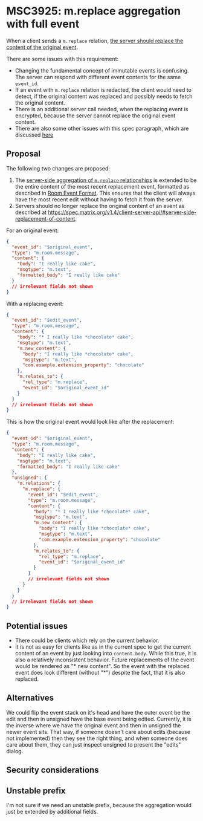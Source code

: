 # MSC3925: m.replace aggregation with full event

When a client sends a `m.replace`
relation, [the server should replace the content of the original event](https://spec.matrix.org/v1.4/client-server-api/#server-side-replacement-of-content).

There are some issues with this requirement:

* Changing the fundamental concept of immutable events is confusing. The server
  can respond with different event contents for the same `event_id`.
* If an event with `m.replace` relation is redacted, the client would need to
  detect, if the original content was replaced and possibly needs to fetch the
  original content.
* There is an additional server call needed, when the replacing event is
  encrypted, because the server cannot replace the original event content.
* There are also some other issues with this spec paragraph, which are
  discussed [here](https://github.com/matrix-org/matrix-spec/issues/1299)

## Proposal

The following two changes are proposed:
1. The [server-side aggregation of `m.replace` relationships](https://spec.matrix.org/v1.4/client-server-api/#server-side-aggregation-of-mreplace-relationships)
   is extended to be the entire content of the most recent replacement event, formatted
   as described in [Room Event Format](https://spec.matrix.org/v1.4/client-server-api/#room-event-format).
   This ensures that the client will always have the most recent edit without having to
   fetch it from the server.
2. Servers should no longer replace the original content of an event as described 
   at https://spec.matrix.org/v1.4/client-server-api/#server-side-replacement-of-content.

For an original event:

```json
{
  "event_id": "$original_event",
  "type": "m.room.message",
  "content": {
    "body": "I really like cake",
    "msgtype": "m.text",
    "formatted_body": "I really like cake"
  }
  // irrelevant fields not shown
}

```

With a replacing event:

```json
{
  "event_id": "$edit_event",
  "type": "m.room.message",
  "content": {
    "body": "* I really like *chocolate* cake",
    "msgtype": "m.text",
    "m.new_content": {
      "body": "I really like *chocolate* cake",
      "msgtype": "m.text",
      "com.example.extension_property": "chocolate"
    },
    "m.relates_to": {
      "rel_type": "m.replace",
      "event_id": "$original_event_id"
    }
  }
  // irrelevant fields not shown
}

```

This is how the original event would look like after the replacement:

```json
{
  "event_id": "$original_event",
  "type": "m.room.message",
  "content": {
    "body": "I really like cake",
    "msgtype": "m.text",
    "formatted_body": "I really like cake"
  },
  "unsigned": {
    "m.relations": {
      "m.replace": {
        "event_id": "$edit_event",
        "type": "m.room.message",
        "content": {
          "body": "* I really like *chocolate* cake",
          "msgtype": "m.text",
          "m.new_content": {
            "body": "I really like *chocolate* cake",
            "msgtype": "m.text",
            "com.example.extension_property": "chocolate"
          },
          "m.relates_to": {
            "rel_type": "m.replace",
            "event_id": "$original_event_id"
          }
        }
        // irrelevant fields not shown
      }
    }
  }
  // irrelevant fields not shown
}

```

## Potential issues

* There could be clients which rely on the current behavior.
* It is not as easy for clients like as in the current spec to get the current
  content of an event by just looking into `content.body`. While this true, it
  is also a relatively inconsistent behavior. Future replacements of the event
  would be rendered as "* new content". So the event with the replaced event
  does look different (without "*") despite the fact, that it is also replaced.

## Alternatives

We could flip the event stack on it's head and have the outer event
be the edit and then in unsigned have the base event being edited. Currently, it
is the inverse where we have the original event and then in unsigned the newer
event sits. That way, if someone doesn't care about edits (because not
implemented) then they see the right thing, and when someone does care about
them, they
can just inspect unsigned to present the "edits" dialog.

## Security considerations

## Unstable prefix

I'm not sure if we need an unstable prefix, because the aggregation would just
be extended by additional fields.
